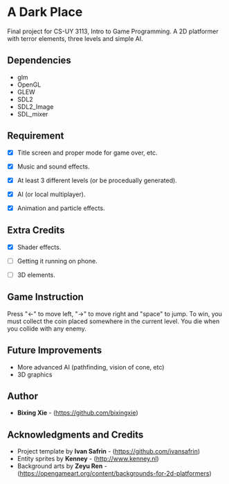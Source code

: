 # A Dark Place

Final project for CS-UY 3113, Intro to Game Programming. A 2D platformer with terror elements, three levels and simple AI. 

## Dependencies

* glm 
* OpenGL
* GLEW
* SDL2
* SDL2_Image
* SDL_mixer

## Requirement

- [x] Title screen and proper mode for game over, etc.

- [x] Music and sound effects.

- [x] At least 3 different levels (or be procedually generated). 

- [x] AI (or local multiplayer). 

- [x] Animation and particle effects.

## Extra Credits

- [x] Shader effects.

- [ ] Getting it running on phone.

- [ ] 3D elements.

## Game Instruction

Press "<-" to move left, "->" to move right and "space" to jump. To win, you must collect the coin placed somewhere in the current level. You die when you collide with any enemy.

## Future Improvements 

* More advanced AI (pathfinding, vision of cone, etc)
* 3D graphics

## Author

* **Bixing Xie** - (https://github.com/bixingxie)

## Acknowledgments and Credits

* Project template by **Ivan Safrin** - (https://github.com/ivansafrin)
* Entity sprites by **Kenney** - (http://www.kenney.nl)
* Background arts by **Zeyu Ren** - (https://opengameart.org/content/backgrounds-for-2d-platformers)

